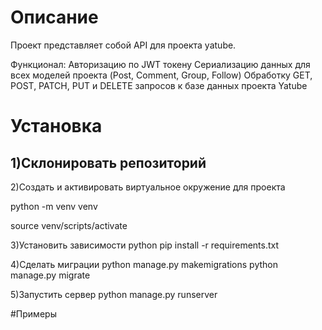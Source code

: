 # Описание

Проект представляет собой API для проекта yatube.

Функционал:
Авторизацию по JWT токену
Сериализацию данных для всех моделей проекта (Post, Comment, Group, Follow)
Обработку GET, POST, PATCH, PUT и DELETE запросов к базе данных проекта Yatube

# Установка

## 1)Склонировать репозиторий
2)Создать и активировать виртуальное окружение для проекта

python -m venv venv

source venv/scripts/activate

3)Установить зависимости
python pip install -r requirements.txt

4)Сделать миграции
python manage.py makemigrations
python manage.py migrate

5)Запустить сервер
python manage.py runserver

#Примеры
